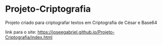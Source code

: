 # Projeto-Criptografia
Projeto criado para criptografar textos em Criptografia de César e Base64

link para o site: https://joseegabriel.github.io/Projeto-Criptografia/index.html

